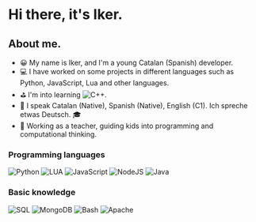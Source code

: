 # Hi there, it's Iker.

## About me.

- 😀 My name is Iker, and I'm a young Catalan (Spanish) developer.
- 💻 I have worked on some projects in different languages such as Python, JavaScript, Lua and other languages.
- ⛳ I'm into learning ![C++](https://img.shields.io/badge/-C++-000?&logo=cplusplus).
- 💬 I speak Catalan (Native), Spanish (Native), English (C1). Ich spreche etwas Deutsch. 🎓
- 📕 Working as a teacher, guiding kids into programming and computational thinking.

### Programming languages
![Python](https://img.shields.io/badge/-Python-000?&logo=Python)
![LUA](https://img.shields.io/badge/-Lua-000?&logo=LUA)
![JavaScript](https://img.shields.io/badge/-JavaScript-000?&logo=JavaScript)
![NodeJS](https://img.shields.io/badge/-NodeJS-000?&logo=node.js)
![Java](https://img.shields.io/badge/-Java-000?&logo=java)

### Basic knowledge
![SQL](https://img.shields.io/badge/-SQL-000?&logo=mysql)
![MongoDB](https://img.shields.io/badge/-MongoDB-000?&logo=mongodb)
![Bash](https://img.shields.io/badge/-Bash-000?&logo=gnu-bash)
![Apache](https://img.shields.io/badge/-Apache-000?&logo=apache)
